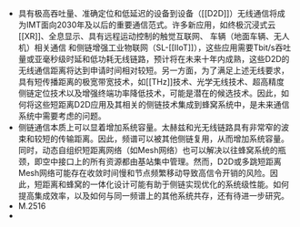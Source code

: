 - 具有极高吞吐量、准确定位和低延迟的设备到设备（[[D2D]]）无线通信将成为IMT面向2030年及以后的重要通信范式。许多新应用，如终极沉浸式云[[XR]]、全息显示、具有远程运动控制的触觉互联网、 车辆（地面车辆、无人机）相关通信 和侧链增强工业物联网（SL-[[IIoT]]），这些应用需要Tbit/s吞吐量或亚毫秒级时延和低功耗无线链路，预计将在未来十年内成熟，这些D2D的无线通信距离将达到申请时间相对较短。另一方面，为了满足上述无线要求，具有短传播距离的极宽带宽技术，如[[THz]]技术、光学无线技术、超高精度侧链定位技术以及增强终端功率降低技术，可能是潜在的候选技术。因此，如何将这些短距离D2D应用及其相关的侧链技术集成到蜂窝系统中，是未来通信系统中需要考虑的问题。
- 侧链通信本质上可以显着增加系统容量。太赫兹和光无线链路具有非常窄的波束和较短的传输距离。因此，频谱可以被其他侧链复用，从而增加系统容量。同时，动态自组织短距离网络（如Mesh网络）也可以解决以往蜂窝系统的瓶颈，即空中接口上的所有资源都由基站集中管理。然而，D2D或多跳短距离Mesh网络可能存在收敛时间慢和节点频繁移动导致高信令开销的风险。因此，短距离和蜂窝的一体化设计可能有助于侧链实现优化的系统级性能。如何提高集成效率，以及如何与同一频谱上的其他系统共存，还有待进一步研究。
- M.2516
-